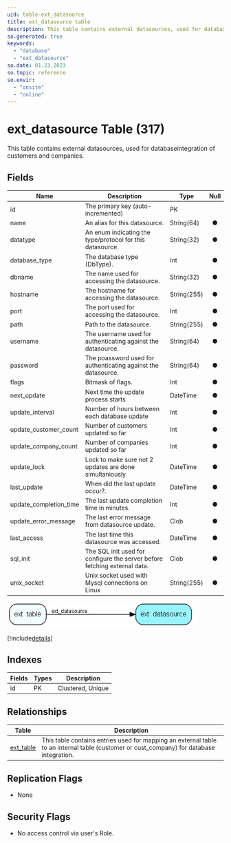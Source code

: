 ```yaml
---
uid: table-ext_datasource
title: ext_datasource table
description: This table contains external datasources, used for databaseintegration of customers and companies.
so.generated: true
keywords:
  - "database"
  - "ext_datasource"
so.date: 01.23.2023
so.topic: reference
so.envir:
  - "onsite"
  - "online"
---
```


# ext\_datasource Table (317)

This table contains external datasources, used for databaseintegration of customers and companies.

## Fields

| Name | Description | Type | Null |
|------|-------------|------|:----:|
|id|The primary key (auto-incremented)|PK| |
|name|An alias for this datasource.|String(64)|&#x25CF;|
|datatype|An enum indicating the type/protocol for this datasource.|String(32)|&#x25CF;|
|database\_type|The database type (DbType).|Int|&#x25CF;|
|dbname|The name used for accessing the datasource.|String(32)|&#x25CF;|
|hostname|The hostname for accessing the datasource.|String(255)|&#x25CF;|
|port|The port used for accessing the datasource.|Int|&#x25CF;|
|path|Path to the datasource.|String(255)|&#x25CF;|
|username|The username used for authenticating against the datasource.|String(64)|&#x25CF;|
|password|The poassword used for authenticating against the datasource.|String(64)|&#x25CF;|
|flags|Bitmask of flags.|Int|&#x25CF;|
|next\_update|Next time the update process starts|DateTime|&#x25CF;|
|update\_interval|Number of hours between each database update|Int|&#x25CF;|
|update\_customer\_count|Number of customers updated so far|Int|&#x25CF;|
|update\_company\_count|Number of companies updated so far|Int|&#x25CF;|
|update\_lock|Lock to make sure not 2 updates are done simultaniously|DateTime|&#x25CF;|
|last\_update|When did the last update occur?.|DateTime|&#x25CF;|
|update\_completion\_time|The last update completion time in minutes.|Int|&#x25CF;|
|update\_error\_message|The last error message from datasource update.|Clob|&#x25CF;|
|last\_access|The last time this datasource was accessed.|DateTime|&#x25CF;|
|sql\_init|The SQL init used for configure the server before fetching external data.|Clob|&#x25CF;|
|unix\_socket|Unix socket used with Mysql connections on Linux|String(255)|&#x25CF;|


![ext_datasource table relationship diagram](./media/ext_datasource.png)

[!include[details](./includes/ext-datasource.md)]

## Indexes

| Fields | Types | Description |
|--------|-------|-------------|
|id |PK |Clustered, Unique |

## Relationships

| Table|  Description |
|------|-------------|
|[ext\_table](ext-table.md)  |This table contains entries used for mapping an external table to an internal table (customer or cust_company) for database integration. |


## Replication Flags

* None

## Security Flags

* No access control via user's Role.

